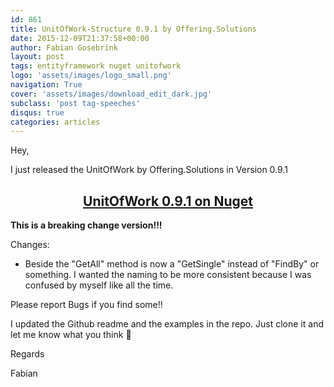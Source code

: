 ```yaml
---
id: 861
title: UnitOfWork-Structure 0.9.1 by Offering.Solutions
date: 2015-12-09T21:37:58+00:00
author: Fabian Gosebrink
layout: post
tags: entityframework nuget unitofwork 
logo: 'assets/images/logo_small.png'
navigation: True
cover: 'assets/images/download_edit_dark.jpg'
subclass: 'post tag-speeches'
disqus: true
categories: articles
---
```


Hey,
  
I just released the UnitOfWork by Offering.Solutions in Version 0.9.1

<h2 style="text-align: center;">
  <a href="https://www.nuget.org/packages/OfferingSolutions.UnitOfWork.Structure/0.9.1">UnitOfWork 0.9.1 on Nuget</a>
</h2>

**This is a breaking change version!!!**

Changes:

  * Beside the "GetAll" method is now a "GetSingle" instead of "FindBy" or something. I wanted the naming to be more consistent because I was confused by myself like all the time.

Please report Bugs if you find some!!

I updated the Github readme and the examples in the repo. Just clone it and let me know what you think 🙂
  
Regards

Fabian
